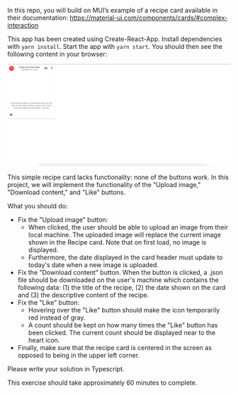 In this repo, you will build on MUI’s example of a recipe card available in their documentation: 
https://material-ui.com/components/cards/#complex-interaction


This app has been created using Create-React-App. Install dependencies with `yarn install`. Start the app with `yarn start`. 
You should then see the following content in your browser:

![Alt text](public/preview.png?raw=true "Title")

This simple recipe card lacks functionality: none of the buttons work. In this project, 
we will implement the functionality of the "Upload image," "Download content," and "Like" buttons. 

What you should do:
- Fix the "Upload image" button:
     - When clicked, the user should be able to upload an image from their local machine. 
The uploaded image will replace the current image shown in the Recipe card. Note that on first load, no image is displayed.
     - Furthermore, the date displayed in the card header must update to today's date when a new image is uploaded.
- Fix the "Download content" button. When the button is clicked, a .json file should be downloaded on the user's machine which contains 
the following data: (1) the title of the recipe, (2) the date shown on the card and (3) the descriptive content of the recipe.
- Fix the "Like" button:
     - Hovering over the "Like" button should make the icon temporarily red instead of gray.
     - A count should be kept on how many times the "Like" button has been clicked. 
     The current count should be displayed near to the heart icon.
- Finally, make sure that the recipe card is centered in the screen as opposed to being in the upper left corner.


Please write your solution in Typescript.

This exercise should take approximately 60 minutes to complete. 

